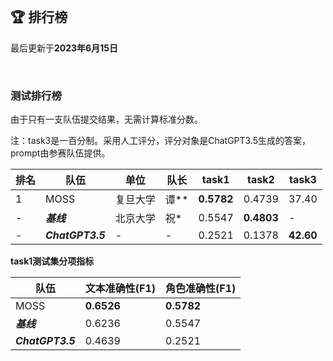 
<br/>

## 🏆 排行榜

<p class="text-center">最后更新于<strong>2023年6月15日</strong></p>

<br/>

### 测试排行榜

<p>由于只有一支队伍提交结果，无需计算标准分数。</p>
<p>注：task3是一百分制。采用人工评分，评分对象是ChatGPT3.5生成的答案，prompt由参赛队伍提供。</p>

| 排名 | 队伍     | 单位             | 队长 | task1  | task2  | task3  |
| ---- | -------- | ---------------- | ---- | ------ | ------ | ------ |
| 1    | MOSS | 复旦大学         | 谭** | **0.5782** | 0.4739 | 37.40 |
| - | <span style="color:var(--bs-secondary)">***基线***<span> | 北京大学 | 祝* | 0.5547 | **0.4803** | - |
| -    | <span style="color:var(--bs-secondary)">***ChatGPT3.5***<span> | -         | - | 0.2521 | 0.1378 | **42.60** |

**task1测试集分项指标**

| 队伍     | 文本准确性(F1)     | 角色准确性(F1) |
| -------- | ---------------- | -------------- |
| MOSS | **0.6526** | **0.5782** |
| <span style="color:var(--bs-secondary)">***基线***<span> | 0.6236 | 0.5547 |
| <span style="color:var(--bs-secondary)">***ChatGPT3.5***<span> | 0.4639 | 0.2521 |
